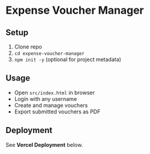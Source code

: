 # Expense Voucher Manager

## Setup
1. Clone repo  
2. `cd expense-voucher-manager`  
3. `npm init -y` (optional for project metadata)  

## Usage
- Open `src/index.html` in browser  
- Login with any username  
- Create and manage vouchers  
- Export submitted vouchers as PDF  

## Deployment
See **Vercel Deployment** below.
